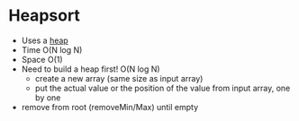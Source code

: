 # Heapsort
* Uses a [heap](/src/interview_notes/datastructures/heap.md)
* Time O(N log N)
* Space O(1)
* Need to build a heap first! O(N log N)
    * create a new array (same size as input array)
    * put the actual value or the position of the value from input array, one by one
* remove from root (removeMin/Max) until empty